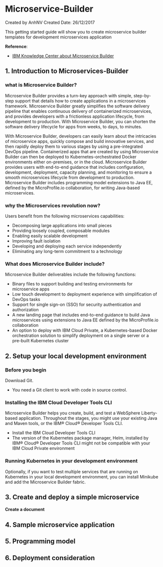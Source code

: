 # Microservice-Builder
Created by AnhNV Created Date: 26/12/2017

This getting started guide will show you to create microservice builder templates for development microservices application

**Reference**:
- [IBM Knowledge Center about Microservice Builder][ibm-knowledge]

## 1. Introduction to Microservices-Builder
### what is Microservice Builder?
Microservice Builder provides a turn-key approach with simple, step-by-step support that details how to create applications in a microservices framework. Microservice Builder greatly simplifies the software delivery pipeline that enables continuous delivery of containerized microservices, and provides developers with a frictionless application lifecycle, from development to production. With Microservice Builder, you can shorten the software delivery lifecycle for apps from weeks, to days, to minutes.

With Microservice Builder, developers can easily learn about the intricacies of microservice apps, quickly compose and build innovative services, and then rapidly deploy them to various stages by using a pre-integrated DevOps pipeline. Containerized apps that are created by using Microservice Builder can then be deployed to Kubernetes-orchestrated Docker environments either on-premises, or in the cloud. Microservice Builder provides users with end-to-end guidance that includes configuration, development, deployment, capacity planning, and monitoring to ensure a smooth microservices lifecycle from development to production. Microservice Builder includes programming model extensions to Java EE, defined by the MicroProfile.io collaboration, for writing Java-based microservices.

### why the Microservices revolution now?
Users benefit from the following microservices capabilities:
- Decomposing large applications into small pieces
- Providing loosely coupled, composable modules
- Enabling easily scalable development
- Improving fault isolation
- Developing and deploying each service independently
- Eliminating any long-term commitment to a technology

### What does Microservice Builder include?
Microservice Builder deliverables include the following functions:
- Binary files to support building and testing environments for microservice apps
- Low touch development to deployment experience with simplification of DevOps tasks
- Support for single sign-on (SSO) for security authentication and authorization
- A new landing page that includes end-to-end guidance to build Java microservices using extensions to Java EE defined by the MicroProfile.io collaboration
- An option to deploy with IBM Cloud Private, a Kubernetes-based Docker orchestration solution to simplify deployment on a single server or a pre-built Kubernetes cluster

## 2. Setup your local development environment
### Before you begin
Download Git.
- You need a Git client to work with code in source control.

### Installing the IBM Cloud Developer Tools CLI
Microservice Builder helps you create, build, and test a WebSphere Liberty-based application. Throughout the stages, you might use your existing Java and Maven tools, or the IBM® Cloud® Developer Tools CLI.
- Install the IBM Cloud Developer Tools CLI
- The version of the Kubernetes package manager, Helm, installed by IBM® Cloud® Developer Tools CLI might not be compatible with your IBM Cloud Private environment

### Running Kubernetes in your development environment
Optionally, if you want to test multiple services that are running on Kubernetes in your local development environment, you can install Minikube and add the Microservice Builder fabric.

## 3. Create and deploy a simple microservice 
#### <i class="icon-file"></i> Create a document

## 4. Sample microservice application
## 5. Programming model
## 6. Deployment consideration

[ibm-knowledge]: <https://www.ibm.com/support/knowledgecenter/SS5PWC/intro-microservice-builder.html>